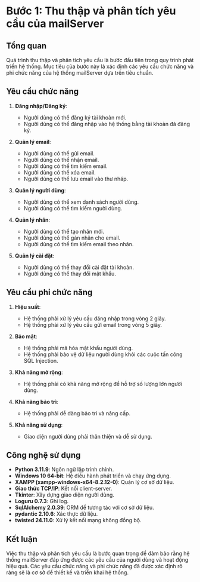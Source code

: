 # Bước 1: Thu thập và phân tích yêu cầu của mailServer

## Tổng quan
Quá trình thu thập và phân tích yêu cầu là bước đầu tiên trong quy trình phát triển hệ thống. Mục tiêu của bước này là xác định các yêu cầu chức năng và phi chức năng của hệ thống mailServer dựa trên tiêu chuẩn.

## Yêu cầu chức năng
1. **Đăng nhập/Đăng ký**:
   - Người dùng có thể đăng ký tài khoản mới.
   - Người dùng có thể đăng nhập vào hệ thống bằng tài khoản đã đăng ký.

2. **Quản lý email**:
   - Người dùng có thể gửi email.
   - Người dùng có thể nhận email.
   - Người dùng có thể tìm kiếm email.
   - Người dùng có thể xóa email.
   - Người dùng có thể lưu email vào thư nháp.

3. **Quản lý người dùng**:
   - Người dùng có thể xem danh sách người dùng.
   - Người dùng có thể tìm kiếm người dùng.

4. **Quản lý nhãn**:
   - Người dùng có thể tạo nhãn mới.
   - Người dùng có thể gán nhãn cho email.
   - Người dùng có thể tìm kiếm email theo nhãn.

5. **Quản lý cài đặt**:
   - Người dùng có thể thay đổi cài đặt tài khoản.
   - Người dùng có thể thay đổi mật khẩu.

## Yêu cầu phi chức năng
1. **Hiệu suất**:
   - Hệ thống phải xử lý yêu cầu đăng nhập trong vòng 2 giây.
   - Hệ thống phải xử lý yêu cầu gửi email trong vòng 5 giây.

2. **Bảo mật**:
   - Hệ thống phải mã hóa mật khẩu người dùng.
   - Hệ thống phải bảo vệ dữ liệu người dùng khỏi các cuộc tấn công SQL Injection.

3. **Khả năng mở rộng**:
   - Hệ thống phải có khả năng mở rộng để hỗ trợ số lượng lớn người dùng.

4. **Khả năng bảo trì**:
   - Hệ thống phải dễ dàng bảo trì và nâng cấp.

5. **Khả năng sử dụng**:
   - Giao diện người dùng phải thân thiện và dễ sử dụng.

## Công nghệ sử dụng
- **Python 3.11.9**: Ngôn ngữ lập trình chính.
- **Windows 10 64-bit**: Hệ điều hành phát triển và chạy ứng dụng.
- **XAMPP (xampp-windows-x64-8.2.12-0)**: Quản lý cơ sở dữ liệu.
- **Giao thức TCP/IP**: Kết nối client-server.
- **Tkinter**: Xây dựng giao diện người dùng.
- **Loguru 0.7.3**: Ghi log.
- **SqlAlchemy 2.0.39**: ORM để tương tác với cơ sở dữ liệu.
- **pydantic 2.10.6**: Xác thực dữ liệu.
- **twisted 24.11.0**: Xử lý kết nối mạng không đồng bộ.

## Kết luận
Việc thu thập và phân tích yêu cầu là bước quan trọng để đảm bảo rằng hệ thống mailServer đáp ứng được các yêu cầu của người dùng và hoạt động hiệu quả. Các yêu cầu chức năng và phi chức năng đã được xác định rõ ràng sẽ là cơ sở để thiết kế và triển khai hệ thống.

